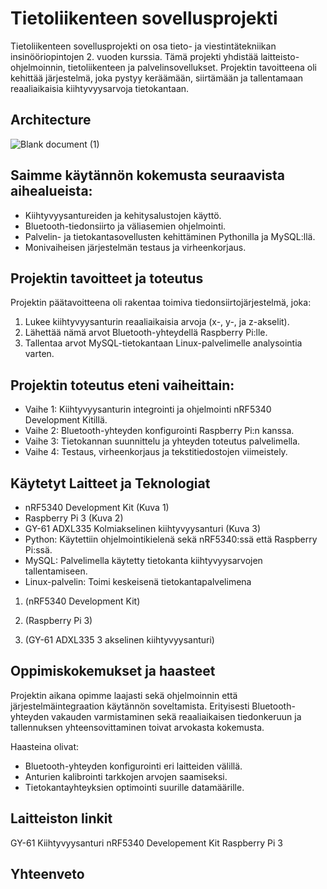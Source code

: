 



# Tietoliikenteen sovellusprojekti
Tietoliikenteen sovellusprojekti on osa tieto- ja viestintätekniikan insinööriopintojen 2. vuoden kurssia. Tämä projekti yhdistää laitteisto-ohjelmoinnin, tietoliikenteen ja palvelinsovellukset. Projektin tavoitteena oli kehittää järjestelmä, joka pystyy keräämään, siirtämään ja tallentamaan reaaliaikaisia kiihtyvyysarvoja tietokantaan.
## Architecture
![Blank document (1)](https://github.com/user-attachments/assets/f0e6158f-fa61-4aba-8872-5d509d09ca10)
## Saimme käytännön kokemusta seuraavista aihealueista:
- Kiihtyvyysantureiden ja kehitysalustojen käyttö.
- Bluetooth-tiedonsiirto ja väliasemien ohjelmointi.
- Palvelin- ja tietokantasovellusten kehittäminen Pythonilla ja MySQL:llä.
- Monivaiheisen järjestelmän testaus ja virheenkorjaus.
## Projektin tavoitteet ja toteutus
Projektin päätavoitteena oli rakentaa toimiva tiedonsiirtojärjestelmä, joka:
1. Lukee kiihtyvyysanturin reaaliaikaisia arvoja (x-, y-, ja z-akselit).
2. Lähettää nämä arvot Bluetooth-yhteydellä Raspberry Pi:lle.
3. Tallentaa arvot MySQL-tietokantaan Linux-palvelimelle analysointia varten.
## Projektin toteutus eteni vaiheittain:
- Vaihe 1: Kiihtyvyysanturin integrointi ja ohjelmointi nRF5340 Development Kitillä.
- Vaihe 2: Bluetooth-yhteyden konfigurointi Raspberry Pi:n kanssa.
- Vaihe 3: Tietokannan suunnittelu ja yhteyden toteutus palvelimella.
- Vaihe 4: Testaus, virheenkorjaus ja tekstitiedostojen viimeistely.
## Käytetyt Laitteet ja Teknologiat
- nRF5340 Development Kit (Kuva 1)
- Raspberry Pi 3 (Kuva 2)
- GY-61 ADXL335 Kolmiakselinen kiihtyvyysanturi (Kuva 3)
- Python: Käytettiin ohjelmointikielenä sekä nRF5340:ssä että Raspberry Pi:ssä.
- MySQL: Palvelimella käytetty tietokanta kiihtyvyysarvojen tallentamiseen.
- Linux-palvelin: Toimi keskeisenä tietokantapalvelimena
 
1.	(nRF5340 Development Kit)
 
2.	(Raspberry Pi 3)
 
3.	(GY-61 ADXL335 3 akselinen kiihtyvyysanturi)

## Oppimiskokemukset ja haasteet
Projektin aikana opimme laajasti sekä ohjelmoinnin että järjestelmäintegraation käytännön soveltamista. Erityisesti Bluetooth-yhteyden vakauden varmistaminen sekä reaaliaikaisen tiedonkeruun ja tallennuksen yhteensovittaminen toivat arvokasta kokemusta.

Haasteina olivat:
- Bluetooth-yhteyden konfigurointi eri laitteiden välillä.
- Anturien kalibrointi tarkkojen arvojen saamiseksi.
- Tietokantayhteyksien optimointi suurille datamäärille.
## Laitteiston linkit
GY-61 Kiihtyvyysanturi
nRF5340 Developement Kit
Raspberry Pi 3
## Yhteenveto
